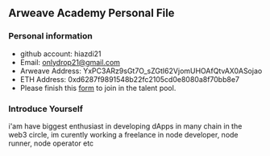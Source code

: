 ## Arweave Academy Personal File

### Personal information

- github account: hiazdi21
- Email: onlydrop21@gmail.com
- Arweave Address: YxPC3ARz9sGt7O_sZGtI62VjomUHOAfQtvAX0ASojao
- ETH Address: 0xd6287f9891548b22fc2105cd0e8080a8f70bb8e7
- Please finish this [form](https://docs.google.com/forms/d/e/1FAIpQLSfWA5fIIcBgmRppm3jNz5vmf9Mai_QMVil-2pO4r7YKn_Zhtw/viewform?usp=sf_link) to join in the talent pool.

### Introduce Yourself
 i'am have biggest enthusiast in developing dApps in many chain in the web3 circle, im curently working a freelance in node developer, node runner, node operator etc
